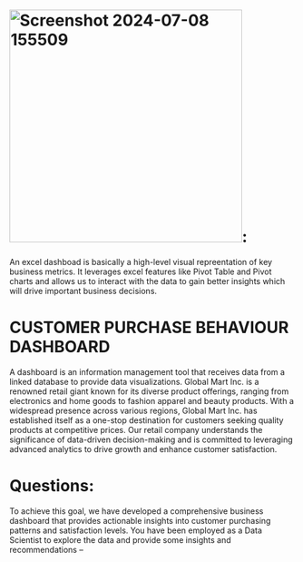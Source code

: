 # <img width="410" alt="Screenshot 2024-07-08 155509" src="https://github.com/halimotoye/Dashboarding-in-Excel/assets/172057907/65705fd0-3e10-44b3-a049-7b3343cca413">:
An excel dashboad is basically a high-level visual repreentation of key business metrics.
It leverages excel features like Pivot Table and Pivot charts and allows us to interact with the data to gain better insights which will drive important business decisions.
# CUSTOMER PURCHASE BEHAVIOUR DASHBOARD
A dashboard is an information management tool that receives data from a linked database to provide data visualizations.
Global Mart Inc. is a renowned retail giant known for its diverse product offerings, ranging from electronics and home goods to fashion apparel and beauty products. With a widespread presence across various regions, Global Mart Inc. has established itself as a one-stop destination for customers seeking quality products at competitive prices. Our retail company understands the significance of data-driven decision-making and is committed to leveraging advanced analytics to drive growth and enhance customer satisfaction.

# Questions:
To achieve this goal, we have developed a comprehensive business dashboard that provides actionable insights into customer purchasing patterns and satisfaction levels. You have been employed as a Data Scientist to explore the data and provide some insights and recommendations –

